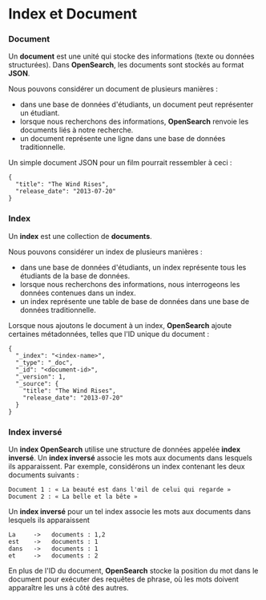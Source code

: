 # Index et Document

### Document

Un **document** est une unité qui stocke des informations (texte ou données structurées). Dans **OpenSearch**, les documents sont stockés au format **JSON**.

Nous pouvons considérer un document de plusieurs manières :

- dans une base de données d'étudiants, un document peut représenter un étudiant.
- lorsque nous recherchons des informations, **OpenSearch** renvoie les documents liés à notre recherche.
- un document représente une ligne dans une base de données traditionnelle.

Un simple document JSON pour un film pourrait ressembler à ceci :

```
{
  "title": "The Wind Rises",
  "release_date": "2013-07-20"
}
```

### Index

Un **index** est une collection de **documents**.

Nous pouvons considérer un index de plusieurs manières :

- dans une base de données d'étudiants, un index représente tous les étudiants de la base de données.
- lorsque nous recherchons des informations, nous interrogeons les données contenues dans un index.
- un index représente une table de base de données dans une base de données traditionnelle.

Lorsque nous ajoutons le document à un index, **OpenSearch** ajoute certaines métadonnées, telles que l'ID unique du document :

```
{
  "_index": "<index-name>",
  "_type": "_doc",
  "_id": "<document-id>",
  "_version": 1,
  "_source": {
    "title": "The Wind Rises",
    "release_date": "2013-07-20"
  }
}
```

### Index inversé

Un **index OpenSearch** utilise une structure de données appelée **index inversé**. Un **index inversé** associe les mots aux documents dans lesquels ils apparaissent. Par exemple, considérons un index contenant les deux documents suivants :

```
Document 1 : « La beauté est dans l'œil de celui qui regarde »
Document 2 : « La belle et la bête »
```

Un **index inversé** pour un tel index associe les mots aux documents dans lesquels ils apparaissent

```
La     ->   documents : 1,2
est    ->   documents : 1
dans   ->   documents : 1
et     ->   documents : 2
```

En plus de l'ID du document, **OpenSearch** stocke la position du mot dans le document pour exécuter des requêtes de phrase, où les mots doivent apparaître les uns à côté des autres.